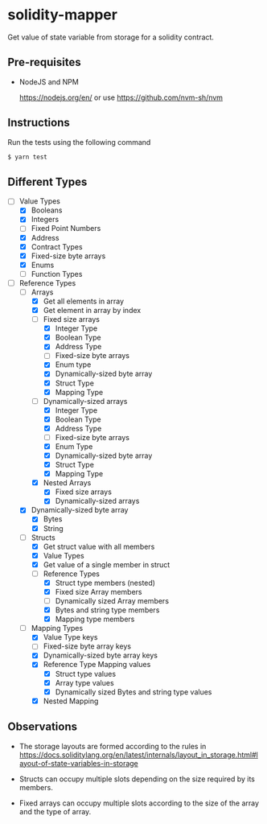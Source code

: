 # solidity-mapper

Get value of state variable from storage for a solidity contract.

## Pre-requisites

* NodeJS and NPM

  https://nodejs.org/en/ or use https://github.com/nvm-sh/nvm

## Instructions

Run the tests using the following command
```bash
$ yarn test
```

## Different Types

* [ ] Value Types
  * [x] Booleans
  * [x] Integers
  * [ ] Fixed Point Numbers
  * [x] Address
  * [x] Contract Types
  * [x] Fixed-size byte arrays
  * [x] Enums
  * [ ] Function Types
* [ ] Reference Types
  * [ ] Arrays
    * [x] Get all elements in array
    * [x] Get element in array by index
    * [ ] Fixed size arrays
      * [x] Integer Type
      * [x] Boolean Type
      * [x] Address Type
      * [ ] Fixed-size byte arrays
      * [x] Enum type
      * [x] Dynamically-sized byte array
      * [x] Struct Type
      * [x] Mapping Type
    * [ ] Dynamically-sized arrays
      * [x] Integer Type
      * [x] Boolean Type
      * [x] Address Type
      * [ ] Fixed-size byte arrays
      * [x] Enum Type
      * [x] Dynamically-sized byte array
      * [x] Struct Type
      * [x] Mapping Type
    * [x] Nested Arrays
      * [x] Fixed size arrays
      * [x] Dynamically-sized arrays
  * [x] Dynamically-sized byte array
    * [x] Bytes
    * [x] String
  * [ ] Structs
    * [x] Get struct value with all members
    * [x] Value Types
    * [x] Get value of a single member in struct
    * [ ] Reference Types
      * [x] Struct type members (nested)
      * [x] Fixed size Array members
      * [ ] Dynamically sized Array members
      * [x] Bytes and string type members
      * [x] Mapping type members
  * [ ] Mapping Types
    * [x] Value Type keys
    * [ ] Fixed-size byte array keys
    * [x] Dynamically-sized byte array keys
    * [x] Reference Type Mapping values
      * [x] Struct type values
      * [x] Array type values
      * [x] Dynamically sized Bytes and string type values
    * [x] Nested Mapping

## Observations

* The storage layouts are formed according to the rules in https://docs.soliditylang.org/en/latest/internals/layout_in_storage.html#layout-of-state-variables-in-storage

* Structs can occupy multiple slots depending on the size required by its members.

* Fixed arrays can occupy multiple slots according to the size of the array and the type of array.
